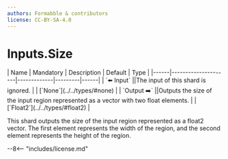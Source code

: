 ```yaml
---
authors: Formabble & contributors
license: CC-BY-SA-4.0
---
```



# Inputs.Size

<div class="sh-parameters" markdown="1">
| Name | Mandatory | Description | Default | Type |
|------|---------------------|-------------|---------|------|
| `⬅️ Input` ||The input of this shard is ignored. | | [`None`](../../types/#none) |
| `Output ➡️` ||Outputs the size of the input region represented as a vector with two float elements. | | [`Float2`](../../types/#float2) |

</div>

This shard outputs the size of the input region represented as a float2 vector. The first element represents the width of the region, and the second element represents the height of the region.

--8<-- "includes/license.md"

